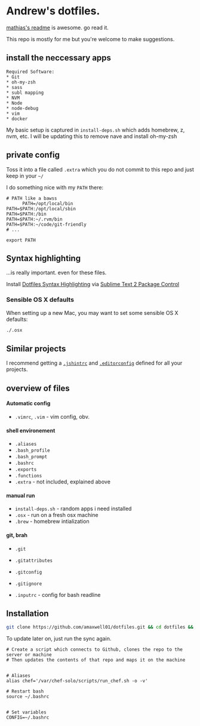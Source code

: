 # Andrew's dotfiles.

[mathias's readme](https://github.com/mathiasbynens/dotfiles/) is awesome. go read it.

This repo is mostly for me but you're welcome to make suggestions.

## install the neccessary apps

```
Required Software:
* Git
* oh-my-zsh
* sass
* subl mapping
* NVM
* Node
* node-debug
* vim
* docker
```

My basic setup is captured in `install-deps.sh` which adds homebrew, z, nvm, etc.
I will be updating this to remove nave and install oh-my-zsh

## private config

Toss it into a file called `.extra` which you do not commit to this repo and just keep in your `~/`

I do something nice with my `PATH` there:

```shell
# PATH like a bawss
      PATH=/opt/local/bin
PATH=$PATH:/opt/local/sbin
PATH=$PATH:/bin
PATH=$PATH:~/.rvm/bin
PATH=$PATH:~/code/git-friendly
# ...

export PATH
```

## Syntax highlighting

…is really important. even for these files.

Install [Dotfiles Syntax Highlighting](https://github.com/mattbanks/dotfiles-syntax-highlighting-st2) via [Sublime Text 2 Package Control](http://wbond.net/sublime_packages/package_control)


### Sensible OS X defaults

When setting up a new Mac, you may want to set some sensible OS X defaults:

```bash
./.osx
```

## Similar projects

I recommend getting a [`.jshintrc`](https://github.com/jshint/node-jshint/blob/master/.jshintrc) and [`.editorconfig`](http://editorconfig.org/) defined for all your projects.





## overview of files

####  Automatic config
* `.vimrc`, `.vim` - vim config, obv.

#### shell environement
* `.aliases`
* `.bash_profile`
* `.bash_prompt`
* `.bashrc`
* `.exports`
* `.functions`
* `.extra` - not included, explained above

#### manual run
* `install-deps.sh` - random apps i need installed
* `.osx` - run on a fresh osx machine
* `.brew` - homebrew intialization

#### git, brah
* `.git`
* `.gitattributes`
* `.gitconfig`
* `.gitignore`

* `.inputrc` - config for bash readline


## Installation

```bash
git clone https://github.com/amaxwell01/dotfiles.git && cd dotfiles && node sync.js add force
```

To update later on, just run the sync again.



```
# Create a script which connects to Github, clones the repo to the server or machine
# Then updates the contents of that repo and maps it on the machine


# Aliases
alias chef='/var/chef-solo/scripts/run_chef.sh -o -v'

# Restart bash
source ~/.bashrc


# Set variables
CONFIG=~/.bashrc
